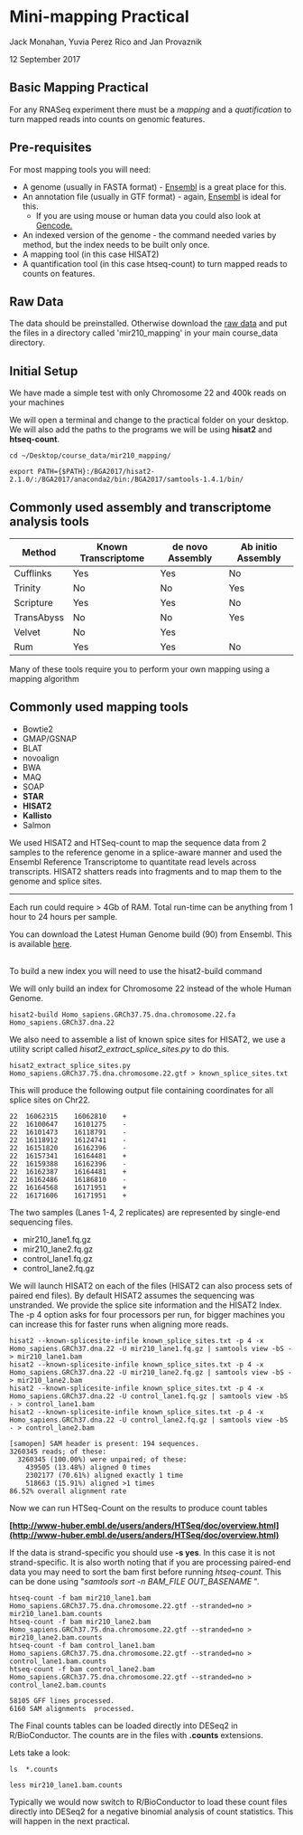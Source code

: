 Mini-mapping Practical
================
Jack Monahan, Yuvia Perez Rico and Jan Provaznik

12 September 2017

Basic Mapping Practical
-------

For any RNASeq experiment there must be a _mapping_ and a _quatification_ to turn mapped reads into counts on genomic features.

## Pre-requisites

For most mapping tools you will need:
* A genome (usually in FASTA format) - [Ensembl](http://www.ensembl.org/info/data/ftp/index.html) is a great place for this.
* An annotation file (usually in GTF format) - again, [Ensembl](http://www.ensembl.org/info/data/ftp/index.html) is ideal for this.
  * If you are using mouse or human data you could also look at [Gencode.](https://www.gencodegenes.org)
* An indexed version of the genome - the command needed varies by method, but the index needs to be built only once.
* A mapping tool (in this case HISAT2)
* A quantification tool (in this case htseq-count) to turn mapped reads to counts on features.


## Raw Data
The data should be preinstalled. Otherwise download the [raw data](http://wwwdev.ebi.ac.uk/enright-srv/courses/rna_cambridge_2017/mapping/data) and put the files in a directory called 'mir210_mapping' in your main course_data directory.


## Initial Setup

We have made a simple test with only Chromosome 22 and 400k reads on your machines

We will open a terminal and change to the practical folder on your desktop. 
We will also add the paths to the programs we will be using **hisat2** and **htseq-count**.

```
cd ~/Desktop/course_data/mir210_mapping/

export PATH={$PATH}:/BGA2017/hisat2-2.1.0/:/BGA2017/anaconda2/bin:/BGA2017/samtools-1.4.1/bin/

```

## Commonly used assembly and transcriptome analysis tools

| Method | Known Transcriptome | de novo Assembly | Ab initio Assembly |
|--------|---------------------|------------------|--------------------|
| Cufflinks | Yes | Yes | No |
| Trinity | No | No | Yes |
| Scripture | Yes | Yes | No |
| TransAbyss | No | No | Yes |
| Velvet | No | Yes |
| Rum | Yes | Yes | No |

Many of these tools require you to perform your own mapping using a mapping algorithm

## Commonly used mapping tools

*   Bowtie2
*   GMAP/GSNAP
*   BLAT
*   novoalign
*   BWA
*   MAQ
*   SOAP
*   **STAR**
*   **HISAT2**
*   **Kallisto**
*   Salmon

We used HISAT2 and HTSeq-count to map the sequence data from 2 samples to the reference genome in a splice-aware manner and used the Ensembl Reference Transcriptome to quantitate read levels across transcripts. HISAT2 shatters reads into fragments and to map them to the genome and splice sites.

* * *

Each run could require > 4Gb of RAM. Total run-time can be anything from 1 hour to 24 hours per sample.

You can download the Latest Human Genome build (90) from Ensembl. This is available [here](http://www.ensembl.org/info/data/ftp/index.html).

<br>
To build a new index you will need to use the hisat2-build command

We will only build an index for Chromosome 22 instead of the whole Human Genome.

```
hisat2-build Homo_sapiens.GRCh37.75.dna.chromosome.22.fa Homo_sapiens.GRCh37.dna.22
```

We also need to assemble a list of known spice sites for HISAT2, we use a utility script called _hisat2_extract_splice_sites.py_ to do this.

```
hisat2_extract_splice_sites.py Homo_sapiens.GRCh37.75.dna.chromosome.22.gtf > known_splice_sites.txt
```

This will produce the following output file containing coordinates for all splice sites on Chr22.
```
22	16062315	16062810	+
22	16100647	16101275	-
22	16101473	16118791	-
22	16118912	16124741	-
22	16151820	16162396	-
22	16157341	16164481	+
22	16159388	16162396	-
22	16162387	16164481	+
22	16162486	16186810	-
22	16164568	16171951	+
22	16171606	16171951	+
```

The two samples (Lanes 1-4, 2 replicates) are represented by single-end sequencing files.

*   mir210_lane1.fq.gz
*   mir210_lane2.fq.gz
*   control_lane1.fq.gz
*   control_lane2.fq.gz

We will launch HISAT2 on each of the files (HISAT2 can also process sets of paired end files). By default HISAT2 assumes the sequencing was unstranded. We provide the splice site information and the HISAT2 Index. The -p 4 option asks for four processors per run, for bigger machines you can increase this for faster runs when aligning more reads.

```
hisat2 --known-splicesite-infile known_splice_sites.txt -p 4 -x Homo_sapiens.GRCh37.dna.22 -U mir210_lane1.fq.gz | samtools view -bS - > mir210_lane1.bam
hisat2 --known-splicesite-infile known_splice_sites.txt -p 4 -x Homo_sapiens.GRCh37.dna.22 -U mir210_lane2.fq.gz | samtools view -bS - > mir210_lane2.bam
hisat2 --known-splicesite-infile known_splice_sites.txt -p 4 -x Homo_sapiens.GRCh37.dna.22 -U control_lane1.fq.gz | samtools view -bS - > control_lane1.bam
hisat2 --known-splicesite-infile known_splice_sites.txt -p 4 -x Homo_sapiens.GRCh37.dna.22 -U control_lane2.fq.gz | samtools view -bS - > control_lane2.bam
```

```
[samopen] SAM header is present: 194 sequences.
3260345 reads; of these:
  3260345 (100.00%) were unpaired; of these:
    439505 (13.48%) aligned 0 times
    2302177 (70.61%) aligned exactly 1 time
    518663 (15.91%) aligned >1 times
86.52% overall alignment rate
```

Now we can run HTSeq-Count on the results to produce count tables

**[http://www-huber.embl.de/users/anders/HTSeq/doc/overview.html](http://www-huber.embl.de/users/anders/HTSeq/doc/overview.html)**

If the data is strand-specific you should use **-s yes**. In this case it is not strand-specific. It is also worth noting that if you are processing paired-end data you may need to sort the bam first before running _htseq-count_. This can be done using "_samtools sort -n BAM_FILE OUT_BASENAME_ ".

```
htseq-count -f bam mir210_lane1.bam Homo_sapiens.GRCh37.75.dna.chromosome.22.gtf --stranded=no > mir210_lane1.bam.counts
htseq-count -f bam mir210_lane2.bam Homo_sapiens.GRCh37.75.dna.chromosome.22.gtf --stranded=no > mir210_lane2.bam.counts
htseq-count -f bam control_lane1.bam  Homo_sapiens.GRCh37.75.dna.chromosome.22.gtf --stranded=no > control_lane1.bam.counts
htseq-count -f bam control_lane2.bam  Homo_sapiens.GRCh37.75.dna.chromosome.22.gtf --stranded=no > control_lane2.bam.counts
```

```
58105 GFF lines processed.
6160 SAM alignments  processed.
```

The Final counts tables can be loaded directly into DESeq2 in R/BioConductor. The counts are in the files with **.counts** extensions.

Lets take a look:
```
ls  *.counts
```

```
less mir210_lane1.bam.counts
```

Typically we would now switch to R/BioConductor to load these count files directly into DESeq2 for a negative binomial analysis of count statistics. This will happen in the next practical.
